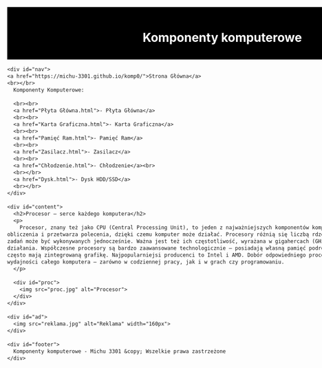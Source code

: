 <head>
<!DOCTYPE html>
<html lang="pl">
  <meta charset="utf-8">
  <title>Komponenty komputerowe</title>
  <meta name="description" content="Serwis prezentuje komponenty komputerowe. Sprawdź, czy znasz je wszystkie">
  <meta name="keywords" content="komputery, procesory, karty graficzne, GPU, CPU, płyta główna, ziemniak">
  <meta http-equiv="X-UA-Compatible" content="IE=edge,chrome=1">
  <style>
    #container {
      width: 1000px;
      margin: 0 auto;
    }
    #logo {
      background-color: black;
      color: white;
      text-align: center;
      padding: 15px;
    }
    #nav {
      float: left;
      background-color: lightgray;
      width: 120px;
      min-height: 850px;
      padding: 10px;
    }
    #content {
      float: left;
      padding: 20px;
      width: 640px;
    }
    #ad {
      float: left;
      width: 160px;
      min-height: 850px;
      padding: 10px;
      background-color: lightgray;
    }
    #footer {
      clear: both;
      background-color: black;
      color: white;
      text-align: center;
      padding: 20px;
    }
    #proc {
 float: center;
      width: 160px;
      min-height: 850px;
      padding: 10px;
      background-color: lightgray;
    }
   
  </style>
</head>
<body>
  <div id="container">
    <div id="logo">
      <h1>Komponenty komputerowe</h1>
    </div>

    <div id="nav">
    <a href="https://michu-3301.github.io/komp0/">Strona Główna</a>
    <br></br>
      Komponenty Komputerowe:

      <br><br>
      <a href="Płyta Główna.html">- Płyta Główna</a>
      <br><br>
      <a href="Karta Graficzna.html">- Karta Graficzna</a>
      <br><br>
      <a href="Pamięć Ram.html">- Pamięć Ram</a>
      <br><br>
      <a href="Zasilacz.html">- Zasilacz</a>
      <br><br>
      <a href="Chłodzenie.html">- Chłodzenie</a><br>
      <br></br>
      <a href="Dysk.html">- Dysk HDD/SSD</a>
      <br></br>
    </div>

    <div id="content">
      <h2>Procesor – serce każdego komputera</h2>
      <p>
        Procesor, znany też jako CPU (Central Processing Unit), to jeden z najważniejszych komponentów komputera. To on wykonuje wszystkie obliczenia i przetwarza polecenia, dzięki czemu komputer może działać. Procesory różnią się liczbą rdzeni – im więcej rdzeni, tym więcej zadań może być wykonywanych jednocześnie. Ważna jest też ich częstotliwość, wyrażana w gigahercach (GHz), która wpływa na szybkość działania. Współczesne procesory są bardzo zaawansowane technologicznie – posiadają własną pamięć podręczną, zarządzają poborem mocy i często mają zintegrowaną grafikę. Najpopularniejsi producenci to Intel i AMD. Dobór odpowiedniego procesora ma kluczowe znaczenie dla wydajności całego komputera – zarówno w codziennej pracy, jak i w grach czy programowaniu.
      </p>

      <div id="proc">
        <img src="proc.jpg" alt="Procesor">
      </div>
    </div>

    <div id="ad">
      <img src="reklama.jpg" alt="Reklama" width="160px">
    </div>

    <div id="footer">
      Komponenty komputerowe - Michu 3301 &copy; Wszelkie prawa zastrzeżone
    </div>
  </div>
</body>
</html>
